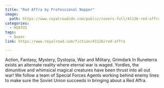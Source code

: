 ```yaml
---
title: "Red Affra by Professional Napper"
image:
  path: https://www.royalroadcdn.com/public/covers-full/41126-red-affra.jpg
categories:
  - HIATUS
tags:
  - Queer
link: https://www.royalroad.com/fiction/41126/red-affra

---
```

Action, Fantasy, Mystery, Dystopia, War and Military, Grimdark
In Runeterra exists an alternate reality where eternal war is waged. Yordles, the dimunitive and whimsical magical creatures have been thrust into all out war! 
We follow a team of Special Forces Agents working behind enemy lines to make sure the Soviet Union succeeds in bringing about a Red Affra.




